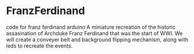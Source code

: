 # FranzFerdinand
code for franz ferdinand arduino 
A miniature recreation of the historic assasination of Archduke Franz Ferdinand that was the start of WWI. We will create a conveyer belt and background flipping mechanism, along with leds to recreate the events.
